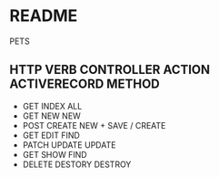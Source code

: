 # README

PETS

## HTTP VERB    CONTROLLER ACTION   ACTIVERECORD METHOD
- GET           INDEX               ALL
- GET           NEW                 NEW
- POST          CREATE              NEW + SAVE / CREATE
- GET           EDIT                FIND
- PATCH         UPDATE              UPDATE
- GET           SHOW                FIND
- DELETE        DESTORY             DESTROY


